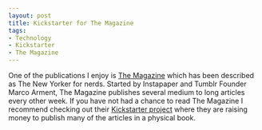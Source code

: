 ```yaml
---
layout: post
title: Kickstarter for The Magazine
tags: 
- Technology
- Kickstarter
- The Magazine
---
```

One of the publications I enjoy is [The Magazine](http://the-magazine.org) which has been described as The New Yorker for nerds. Started by Instapaper and Tumblr Founder Marco Arment, The Magazine publishes several medium to long articles every other week. If you have not had a chance to read The Magazine I recommend checking out their [Kickstarter project](http://www.kickstarter.com/projects/glennf/the-magazine-the-book-year-one) where they are raising money to publish many of the articles in a physical book.
